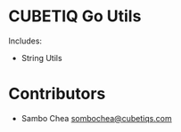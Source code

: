 # CUBETIQ Go Utils

Includes:

- String Utils

# Contributors

- Sambo Chea <sombochea@cubetiqs.com>
